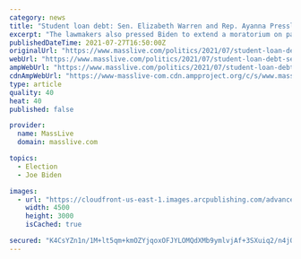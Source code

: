 ```yaml
---
category: news
title: "Student loan debt: Sen. Elizabeth Warren and Rep. Ayanna Pressley again urge President Joe Biden to extend payment pause, cancel $50K in debt"
excerpt: "The lawmakers also pressed Biden to extend a moratorium on payments and interest. The pause on student loan payments is set to expire in September."
publishedDateTime: 2021-07-27T16:50:00Z
originalUrl: "https://www.masslive.com/politics/2021/07/student-loan-debt-sen-elizabeth-warren-and-rep-ayanna-pressley-again-urge-president-joe-biden-to-extend-payment-pause-cancel-50k-in-debt.html"
webUrl: "https://www.masslive.com/politics/2021/07/student-loan-debt-sen-elizabeth-warren-and-rep-ayanna-pressley-again-urge-president-joe-biden-to-extend-payment-pause-cancel-50k-in-debt.html"
ampWebUrl: "https://www.masslive.com/politics/2021/07/student-loan-debt-sen-elizabeth-warren-and-rep-ayanna-pressley-again-urge-president-joe-biden-to-extend-payment-pause-cancel-50k-in-debt.html?outputType=amp"
cdnAmpWebUrl: "https://www-masslive-com.cdn.ampproject.org/c/s/www.masslive.com/politics/2021/07/student-loan-debt-sen-elizabeth-warren-and-rep-ayanna-pressley-again-urge-president-joe-biden-to-extend-payment-pause-cancel-50k-in-debt.html?outputType=amp"
type: article
quality: 40
heat: 40
published: false

provider:
  name: MassLive
  domain: masslive.com

topics:
  - Election
  - Joe Biden

images:
  - url: "https://cloudfront-us-east-1.images.arcpublishing.com/advancelocal/MBHKPG6635GIFGM7Z4NYMRD264.JPG"
    width: 4500
    height: 3000
    isCached: true

secured: "K4CsYZn1n/1M+lt5qm+kmOZYjqoxOFJYLOMQdXMb9ymlvjAf+3SXuiq2/n4jO6pVRisXQxzJzDHs6ebtxX1l98lysM8RzDkqQuBmrmEnw/wmKnJz4QkCCqIsla9uUT74wg6PoSVQsDJCN5JYxb4VJ45Jf31VHv3dj9w2pOwEQI3siqHAd5Guk605esHUgmJlNV42IKu7yJSeIt/mYwhiOt/BTm0S9RU+7PkFZPScG8VZ50Ut5WGOhVdnpAGHVuTVIAJQtlSqQM27ipzpcBmkfT+Xs3SVEs35JkVepiKZhibyNuYFVzO4zefQapZDCRmWqMkZ7G/0NNqt6dmH7P0tlQty5whKKDpkOxfpX/yig8E=;+wZPDLDbNmeip3A9U7mInA=="
---
```


